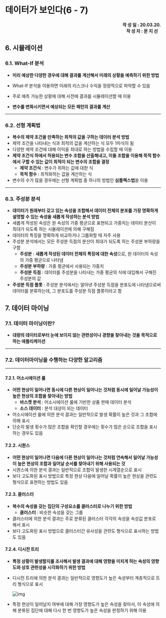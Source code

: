 # 데이터가 보인다(6 - 7)

<div style="text-align: right"><b>작 성 일 : 20.03.20.</b></div><div style="text-align: right"><b>작 성 자 : 문 지 선 &nbsp&nbsp</b></div>

## 6. 시뮬레이션

### 6.1. What-If 분석

- **미리 예상한 다양한 경우에 대해 결과를 계산해서 미래의 상황을 예측하기 위한 방법**

- What-If 분석을 이용하면 미래의 리스크나 수익을 정량적으로 파악할 수 있음

- 주로 예측 가능한 상황에 대해 사전에 결과를 시뮬레이션할 때 이용

- **변수를 변화시키면서 예상되는 모든 패턴의 결과를 계산**

---

### 6.2. 선형 계획법

- **복수의 제약 조건을 만족하는 최적의 값을 구하는 데이터 분석 방법**
- 제약 조건을 나타내는 식과 최적의 값을 계산하는 식 모두 1차식이 됨
- 다양한 제약 조건에 대해 이익을 최대로 하는 방법을 수립할 때 이용
- **제약 조건식 하에서 허용되는 변수 조합을 산출해내고, 이들 조합을 이용해 목적 함수에서 구할 수 있는 값이 최적이 되는 변수의 조합을 결정**
  - **제약 조건식** : 변수가 취하는 값에 대한 식
  - **목적 함수** : 최적화하는 값을 계산하는 식
- 변수의 수가 많을 경우에는 선형 계획법 중 하나의 방법인 **심플렉스법**을 이용

---

### 6.3. 주성분 분석

- **데이터가 원래부터 갖고 있는 속성을 조합해서 데이터 전체의 분포를 가장 명확하게 설명할 수 있는 속성을 새롭게 작성하는 분석 방법**
- 새롭게 작성된 속성은 원 속성의 가중 평균으로 표현되고 가중치는 데이터 분산이 최대가 되도록 하는 시뮬레이션에 의해 구해짐
- 데이터의 특징을 명확하게 비교하거나 그룹화할 때 자주 사용
- 주성분 분석에서는 모든 주성분 득점의 분산이 최대가 되도록 하는 주성분 부하량을 구함
  - **주성분** : **새롭게 작성된 데이터 전체의 특징에 대한 속성**으로, 원 데이터의 속성의 가중 평균으로 나타냄
  - **주성분 부하량** : 가중 평균에서 사용되는 가중치
  - **주성분 득점** : 데이터를 주성분을 나타내는 가중 평균의 식에 대입해서 구해진 주성분의 값
- **주성분 득점 플롯** : 주성분 분석에서는 알아낸 주성분 득점을 분포도에 나타냄으로써 데이터를 분류하는데, 그 분포도를 주성분 득점 플롯이라고 함







## 7. 데이터 마이닝

### 7.1. 데이터 마이닝이란?

- **대량의 데이터로부터 눈에 보이지 않는 관련성이나 경향을 찾아내는 것을 목적으로 하는 애플리케이션**

---

### 7.2. 데이터마이닝을 수행하는 다양한 알고리즘

---

#### 7.2.1. 어소시에이션 룰

- **어떤 현상이 일어나면 동시에 다른 현상이 일어나는 것처럼 동시에 일어날 가능성이 높은 현상의 조합을 찾아내는 방법**
  - **바스켓 분석** : 어소시에이션 룰에 기반한 상품 판매 데이터 분석
  - **소스 데이터** : 분석 대상이 되는 데이터
- 어소시에이션 룰에 의한 분석 결과는 일반적으로 발생 확률이 높은 것과 그 조합에 의해 표시
- 단순히 발생 횟수가 많은 조합을 확인할 경우에는 횟수가 많은 순으로 조합을 표시하는 경우도 있음

#### 7.2.2. 시퀀스

- **어떤 현상이 일어나면 다음에 다른 현상이 일어나는 것처럼 연속해서 일어날 가능성이 높은 현상의 조합과 일어날 순서를 찾아내기 위해 사용되는 것**
- 시퀀스에 의한 분석 결과는 일반적으로 조합이 발생한 시계열순으로 표시
- 보다 고도화된 표시 방법으로 특정 현상 다음에 일어날 확률이 높은 현상을 관련도 형식으로 표현하는 방법도 있음

#### 7.2.3. 클러스터

- **복수의 속성을 갖는 집단의 구성요소를 클러스터로 나누기 위한 방법**
  - **클러스터** : 비슷한 속성을 갖는 그룹
- 클러스터에 의한 분석 결과는 주로 분류된 클러스터 각각의 속성을 속성값 분포로 해서 표시
- 보다 고도화된 표시 방법으로 클러스터간 유사성을 관련도 형식으로 표시하는 방법도 있음

#### 7.2.4. 디시전 트리

- **특정 상황이 발생할지를 조사해서 발생 결과에 대해 영향을 미치게 하는 속성의 영향도와 상호 관련성을 시각화하기 위한 방법**

- 디시전 트리에 의한 분석 결과는 일반적으로 영향도가 높은 속성부터 계층적으로 트리 형식으로 표시

  ![img](https://t1.daumcdn.net/cfile/tistory/997DE7375A43586A28)

- 특정 현상이 일어날지 여부에 대해 가장 영향도가 높은 속성을 찾아서, 이 속성에 의해 분류된 집단에 대해 다시 한 번 영향도가 높은 속성을 판정하기 위해 이용